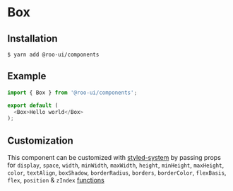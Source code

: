 # Box

<!-- STORY -->

## Installation

```shell
$ yarn add @roo-ui/components
```

## Example

```js
import { Box } from '@roo-ui/components';

export default (
  <Box>Hello world</Box>
);
```

## Customization

This component can be customized with [styled-system](https://jxnblk.com/styled-system/) by passing props for
`display`,
`space`,
`width`,
`minWidth`,
`maxWidth`,
`height`,
`minHeight`,
`maxHeight`,
`color`,
`textAlign`,
`boxShadow`,
`borderRadius`,
`borders`,
`borderColor`,
`flexBasis`,
`flex`,
`position` &
`zIndex` [functions](https://github.com/jxnblk/styled-system/blob/v2.2.5/README.md#table-of-style-props)

